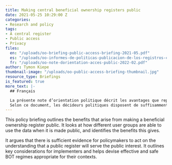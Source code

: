 ```yaml
---
title: Making central beneficial ownership registers public
date: 2021-05-25 10:29:00 Z
categories:
- Research and policy
tags:
- A central register
- Public access
- Privacy
files:
  en: "/uploads/oo-briefing-public-access-briefing-2021-05.pdf"
  es: "/uploads/oo-informes-de-politicas-publicacion-de-los-registros-centrales-2021-07.pdf"
  fr: "/uploads/oo-note-dorientation-acces-public-2022-02.pdf"
author: Tymon Kiepe
thumbnail-image: "/uploads/oo-public-access-briefing-thumbnail.jpg"
resource_type: Briefings
is_featured: true
more_text: |-
  ## Français

  La présente note d’orientation politique décrit les avantages que représente la publicité des registres des bénéficiaires effectifs. Elle analyse l’utilisation que différentes catégories d’utilisateurs peuvent avoir des données rendues publiques, et identifie ses avantages.
  Selon ce document, les décideurs politiques disposent de suffisamment de données factuelles pour agir en partant du principe qu'un registre public servira l'intérêt général. Il expose les principaux aspects à prendre en compte par les exécutants et aide à concevoir des régimes de transparence de la propriété effective adaptés à chaque contexte.
---
```


This policy briefing outlines the benefits that arise from making a beneficial ownership register public. It looks at how different user groups are able to use the data when it is made public, and identifies the benefits this gives. 

It argues that there is sufficient evidence for policymakers to act on the understanding that a public register will serve the public interest. It outlines key considerations for implementers and helps devise effective and safe BOT regimes appropriate for their contexts.